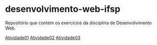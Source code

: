 # desenvolvimento-web-ifsp
Repositório que contém os exercícios da disciplina de Desenvolvimento Web. 


[Atividade01](https://gsantosdev.github.io/desenvolvimento-web-ifsp/atividade01/atividade01.html)
[Atividade02](https://gsantosdev.github.io/desenvolvimento-web-ifsp/atividade02/paginas/pagina1.html)
[Atividade03](https://gsantosdev.github.io/desenvolvimento-web-ifsp/atividade03/tabelas.html)
